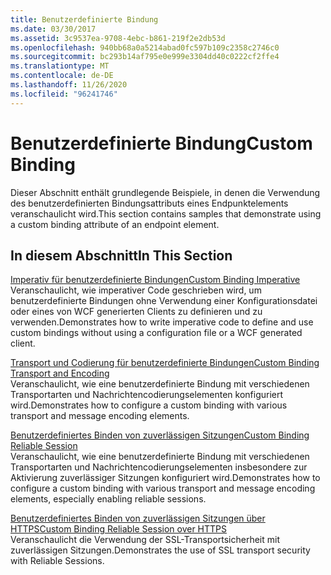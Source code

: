 ```yaml
---
title: Benutzerdefinierte Bindung
ms.date: 03/30/2017
ms.assetid: 3c9537ea-9708-4ebc-b861-219f2e2db53d
ms.openlocfilehash: 940bb68a0a5214abad0fc597b109c2358c2746c0
ms.sourcegitcommit: bc293b14af795e0e999e3304dd40c0222cf2ffe4
ms.translationtype: MT
ms.contentlocale: de-DE
ms.lasthandoff: 11/26/2020
ms.locfileid: "96241746"
---
```

# <a name="custom-binding"></a><span data-ttu-id="d174f-102">Benutzerdefinierte Bindung</span><span class="sxs-lookup"><span data-stu-id="d174f-102">Custom Binding</span></span>

<span data-ttu-id="d174f-103">Dieser Abschnitt enthält grundlegende Beispiele, in denen die Verwendung des benutzerdefinierten Bindungsattributs eines Endpunktelements veranschaulicht wird.</span><span class="sxs-lookup"><span data-stu-id="d174f-103">This section contains samples that demonstrate using a custom binding attribute of an endpoint element.</span></span>  
  
## <a name="in-this-section"></a><span data-ttu-id="d174f-104">In diesem Abschnitt</span><span class="sxs-lookup"><span data-stu-id="d174f-104">In This Section</span></span>  

 [<span data-ttu-id="d174f-105">Imperativ für benutzerdefinierte Bindungen</span><span class="sxs-lookup"><span data-stu-id="d174f-105">Custom Binding Imperative</span></span>](custom-binding-imperative.md)  
 <span data-ttu-id="d174f-106">Veranschaulicht, wie imperativer Code geschrieben wird, um benutzerdefinierte Bindungen ohne Verwendung einer Konfigurationsdatei oder eines von WCF generierten Clients zu definieren und zu verwenden.</span><span class="sxs-lookup"><span data-stu-id="d174f-106">Demonstrates how to write imperative code to define and use custom bindings without using a configuration file or a WCF generated client.</span></span>  
  
 [<span data-ttu-id="d174f-107">Transport und Codierung für benutzerdefinierte Bindungen</span><span class="sxs-lookup"><span data-stu-id="d174f-107">Custom Binding Transport and Encoding</span></span>](custom-binding-transport-and-encoding.md)  
 <span data-ttu-id="d174f-108">Veranschaulicht, wie eine benutzerdefinierte Bindung mit verschiedenen Transportarten und Nachrichtencodierungselementen konfiguriert wird.</span><span class="sxs-lookup"><span data-stu-id="d174f-108">Demonstrates how to configure a custom binding with various transport and message encoding elements.</span></span>  
  
 [<span data-ttu-id="d174f-109">Benutzerdefiniertes Binden von zuverlässigen Sitzungen</span><span class="sxs-lookup"><span data-stu-id="d174f-109">Custom Binding Reliable Session</span></span>](custom-binding-reliable-session.md)  
 <span data-ttu-id="d174f-110">Veranschaulicht, wie eine benutzerdefinierte Bindung mit verschiedenen Transportarten und Nachrichtencodierungselementen insbesondere zur Aktivierung zuverlässiger Sitzungen konfiguriert wird.</span><span class="sxs-lookup"><span data-stu-id="d174f-110">Demonstrates how to configure a custom binding with various transport and message encoding elements, especially enabling reliable sessions.</span></span>  
  
 [<span data-ttu-id="d174f-111">Benutzerdefiniertes Binden von zuverlässigen Sitzungen über HTTPS</span><span class="sxs-lookup"><span data-stu-id="d174f-111">Custom Binding Reliable Session over HTTPS</span></span>](custom-binding-reliable-session-over-https.md)  
 <span data-ttu-id="d174f-112">Veranschaulicht die Verwendung der SSL-Transportsicherheit mit zuverlässigen Sitzungen.</span><span class="sxs-lookup"><span data-stu-id="d174f-112">Demonstrates the use of SSL transport security with Reliable Sessions.</span></span>
